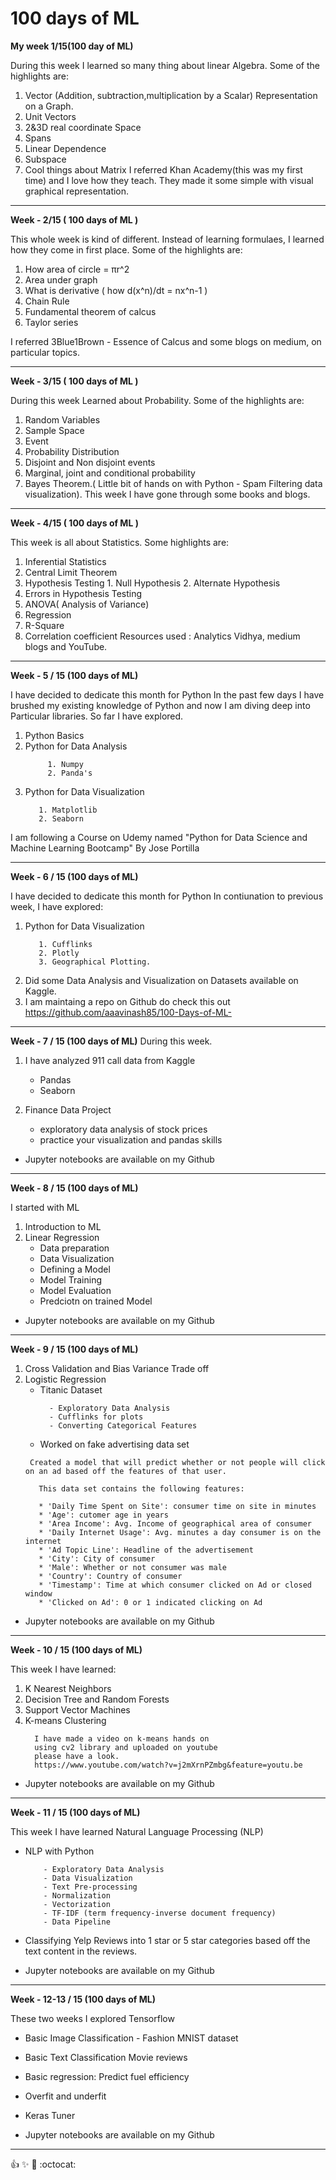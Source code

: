 # 100 days of ML

**My week 1/15(100 day of ML)**

During this week I learned so many thing about linear Algebra.
Some of the highlights are: 
1. Vector (Addition, subtraction,multiplication by a Scalar) Representation on a Graph.
2. Unit Vectors
3. 2&3D real coordinate Space
4. Spans
5. Linear Dependence
6. Subspace
7. Cool things about Matrix
I referred Khan Academy(this was my first time) and I love how they teach. 
They made it some simple with visual graphical representation.

-----------------------------------------------------------------------

**Week - 2/15 ( 100 days of ML )**

This whole week is kind of different.
Instead of learning formulaes, I learned how they come in first place.
Some of the highlights are:
1. How area of circle = πr^2
2. Area under graph
3. What is derivative ( how d(x^n)/dt = nx^n-1 )
4. Chain Rule
5. Fundamental theorem of calcus
6. Taylor series

I referred 3Blue1Brown - Essence of Calcus and some blogs on medium, on particular topics.

----------------------------------------------------------------------

**Week - 3/15  ( 100 days of ML )**

During this week Learned about Probability.
Some of the highlights are:
1. Random Variables
2. Sample Space
3. Event
4. Probability Distribution
5. Disjoint and Non disjoint events
6. Marginal, joint and conditional probability
7. Bayes Theorem.( Little bit of hands on with Python - Spam Filtering data visualization).
This week I have gone through some books and blogs.

----------------------------------------------------------------------
**Week - 4/15 ( 100 days of ML )**

This week is all about Statistics.
Some highlights are:
1. Inferential Statistics
2. Central Limit Theorem
3. Hypothesis Testing 
        1. Null Hypothesis
        2. Alternate Hypothesis
4. Errors in Hypothesis Testing
5. ANOVA( Analysis of Variance)
6. Regression
7. R-Square
8. Correlation coefficient
Resources used : Analytics Vidhya, medium blogs and YouTube.

----------------------------------------------------------------------

**Week - 5 / 15 (100 days of ML)**

I have decided to dedicate this month for Python
In the past few days I have brushed my existing knowledge of Python and now I am diving deep into Particular libraries.
So far I have explored.
1. Python Basics
2. Python for Data Analysis
   ```
        1. Numpy
        2. Panda's
    ```
3. Python for Data Visualization
     ```
        1. Matplotlib
        2. Seaborn
      ```
I am following a Course on Udemy named "Python for Data Science and Machine Learning Bootcamp" By  Jose Portilla

----------------------------------------------------------------------

**Week - 6 / 15 (100 days of ML)**

I have decided to dedicate this month for Python
In contiunation to previous week, I have explored:

1. Python for Data Visualization
   ```
      1. Cufflinks
      2. Plotly
      3. Geographical Plotting.
    ```
2. Did some Data Analysis and Visualization on Datasets available on Kaggle.
3. I am maintaing a repo on Github do check this out https://github.com/aaavinash85/100-Days-of-ML-

----------------------------------------------------------------------

**Week - 7 / 15 (100 days of ML)**
During this week.

1. I have analyzed 911 call data from Kaggle
   - Pandas
   - Seaborn

2. Finance Data Project
    - exploratory data analysis of stock prices
    - practice your visualization and pandas skills
- Jupyter notebooks are available on my Github

----------------------------------------------------------------------

**Week - 8 / 15 (100 days of ML)**

I started with ML

1. Introduction to ML
2. Linear Regression
    - Data preparation
    - Data Visualization
    - Defining a Model
    - Model Training
    - Model Evaluation
    - Predciotn on trained Model
- Jupyter notebooks are available on my Github 

----------------------------------------------------------------------

**Week - 9 / 15 (100 days of ML)**

1. Cross Validation and Bias Variance Trade off
2. Logistic Regression
    - Titanic Dataset
      ```
        - Exploratory Data Analysis
        - Cufflinks for plots
        - Converting Categorical Features
      ```  
    - Worked on fake advertising data set
     ```
      Created a model that will predict whether or not people will click on an ad based off the features of that user.

        This data set contains the following features:

        * 'Daily Time Spent on Site': consumer time on site in minutes
        * 'Age': cutomer age in years
        * 'Area Income': Avg. Income of geographical area of consumer
        * 'Daily Internet Usage': Avg. minutes a day consumer is on the internet
        * 'Ad Topic Line': Headline of the advertisement
        * 'City': City of consumer
        * 'Male': Whether or not consumer was male
        * 'Country': Country of consumer
        * 'Timestamp': Time at which consumer clicked on Ad or closed window
        * 'Clicked on Ad': 0 or 1 indicated clicking on Ad
     ```
- Jupyter notebooks are available on my Github 

----------------------------------------------------------------------


**Week - 10 / 15 (100 days of ML)**

This week I have learned:

1. K Nearest Neighbors
2. Decision Tree and Random Forests
3. Support Vector Machines
4. K-means Clustering
    ```
      I have made a video on k-means hands on
      using cv2 library and uploaded on youtube
      please have a look.
      https://www.youtube.com/watch?v=j2mXrnPZmbg&feature=youtu.be
    ```

- Jupyter notebooks are available on my Github

----------------------------------------------------------------------

**Week - 11 / 15 (100 days of ML)**

This week I have learned Natural Language Processing (NLP)

- NLP with Python
  ``` 
      - Exploratory Data Analysis
      - Data Visualization
      - Text Pre-processing
      - Normalization
      - Vectorization
      - TF-IDF (term frequency-inverse document frequency)
      - Data Pipeline
  ```
- Classifying Yelp Reviews into 1 star or 5 star categories based off the text content in the reviews.

- Jupyter notebooks are available on my Github

-----------------------------------------------------------------------

**Week - 12-13 / 15 (100 days of ML)**

These two weeks I explored Tensorflow

- Basic Image Classification - Fashion MNIST dataset
- Basic Text Classification Movie reviews
- Basic regression: Predict fuel efficiency
- Overfit and underfit
- Keras Tuner

- Jupyter notebooks are available on my Github

----------------------------------------------------------------------

:+1: :sparkles: :rocket: :octocat: